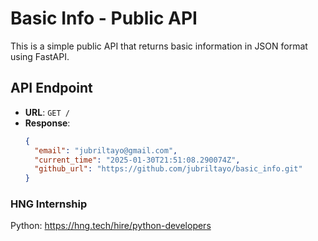 # Basic Info - Public API

This is a simple public API that returns basic information in JSON format using FastAPI.

## API Endpoint
- **URL**: `GET /`
- **Response**:
  ```json
  {
    "email": "jubriltayo@gmail.com",
    "current_time": "2025-01-30T21:51:08.290074Z",
    "github_url": "https://github.com/jubriltayo/basic_info.git"
  }

### HNG Internship
Python: https://hng.tech/hire/python-developers 